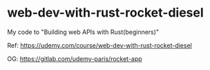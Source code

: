 # web-dev-with-rust-rocket-diesel

My code to "Building web APIs with Rust(beginners)"

Ref: <https://udemy.com/course/web-dev-with-rust-rocket-diesel>

OG: <https://gitlab.com/udemy-paris/rocket-app>
